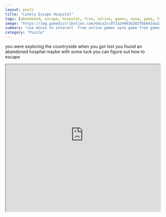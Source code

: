 ```yaml
---
layout: posts
title: "Lonely Escape Hospital"
tags: [abandoned, escape, hospital, free, online, games, oyna, game, free, games, play, play, games]
image: "https://img.gamedistribution.com/6dca2cc872a24903b283fbb841da2a86.jpg"
summary: "use mouse to interact  free online games oyna game free games play play games"
category: "Puzzle"
---
```


you were exploring the countryside when you got lost you found an abandoned hospital maybe with some luck you can figure out how to escape

<iframe width="100%" height="480px;" src="https://flash.gamedistribution.com?game=6dca2cc872a24903b283fbb841da2a86"></iframe>
